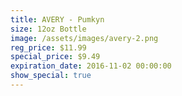 ```yaml
---
title: AVERY - Pumkyn
size: 12oz Bottle
image: /assets/images/avery-2.png
reg_price: $11.99
special_price: $9.49
expiration_date: 2016-11-02 00:00:00
show_special: true
---
```




